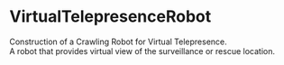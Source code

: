 # VirtualTelepresenceRobot
Construction of a Crawling Robot for Virtual Telepresence.<br />
A robot that provides virtual view of the surveillance or rescue location.
